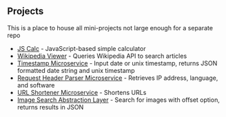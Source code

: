 ## Projects
This is a place to house all mini-projects not large enough for a separate repo

- [JS Calc](http://royal-control.surge.sh/) - JavaScript-based simple calculator
- [Wikipedia Viewer](http://kind-things.surge.sh/) - Queries Wikipedia API to search articles
- [Timestamp Microservice](https://aa-timestamp.herokuapp.com/) - Input date or unix timestamp, returns JSON formatted date string and unix timestamp
- [Request Header Parser Microservice](https://ad-rh-parser-ms.herokuapp.com/) - Retrieves IP address, language, and software
- [URL Shortener Microservice](https://ad-short.herokuapp.com) - Shortens URLs
- [Image Search Abstraction Layer](https://ad-imagesearch.herokuapp.com) - Search for images with offset option, returns results in JSON